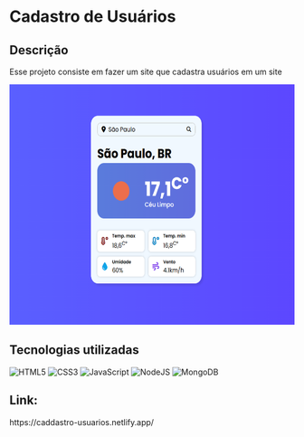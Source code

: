 <h1>Cadastro de Usuários</h1>

<h2>Descrição</h2>

<p>Esse projeto consiste em fazer um site que cadastra usuários em um site</p>

<p align="center">
  <a href="https://caddastro-usuarios.netlify.app/">
    <img height="425" width="625" src="https://github.com/FelipeCostaq/WeatherForecast/blob/main/weatherForecastImage.png" alt="Imagem do Site Cadastro de Usuários">
  </a>
</p>
<h2>Tecnologias utilizadas</h2>

![HTML5](https://img.shields.io/badge/html5-%23E34F26.svg?style=for-the-badge&logo=html5&logoColor=white)
![CSS3](https://img.shields.io/badge/css3-%231572B6.svg?style=for-the-badge&logo=css3&logoColor=white)
![JavaScript](https://img.shields.io/badge/javascript-%23323330.svg?style=for-the-badge&logo=javascript&logoColor=%23F7DF1E)
![NodeJS](https://img.shields.io/badge/node.js-6DA55F?style=for-the-badge&logo=node.js&logoColor=white)
![MongoDB](https://img.shields.io/badge/MongoDB-%234ea94b.svg?style=for-the-badge&logo=mongodb&logoColor=white)

<h2>Link: </h2>
<p>https://caddastro-usuarios.netlify.app/</p>
